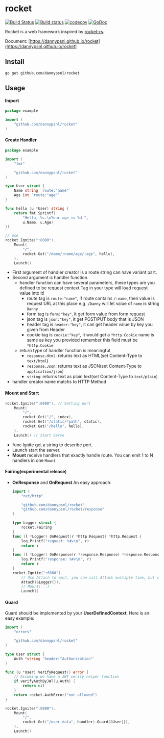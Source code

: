 # rocket

[![Build Status](https://travis-ci.org/dannypsnl/rocket.svg)](https://travis-ci.org/dannypsnl/rocket)
[![Build status](https://ci.appveyor.com/api/projects/status/pftm1me961io7hg4?svg=true)](https://ci.appveyor.com/project/dannypsnl/rocket)
[![codecov](https://codecov.io/gh/dannypsnl/rocket/branch/master/graph/badge.svg)](https://codecov.io/gh/dannypsnl/rocket)<Paste>
[![GoDoc](https://godoc.org/github.com/dannypsnl/rocket?status.svg)](https://godoc.org/github.com/dannypsnl/rocket)

Rocket is a web framework inspired by [rocket-rs](https://github.com/SergioBenitez/Rocket).

Document: [https://dannypsnl.github.io/rocket](https://dannypsnl.github.io/rocket)

## Install

`go get github.com/dannypsnl/rocket`

## Usage

#### Import

```go
package example

import (
    "github.com/dannypsnl/rocket"
)
```

#### Create Handler

```go
package example

import (
    "fmt"

    "github.com/dannypsnl/rocket"
)

type User struct {
    Name string `route:"name"`
    Age int `route:"age"`
}

func hello (u *User) string {
    return fmt.Sprintf(
        "Hello, %s.\nYour age is %d.",
        u.Name, u.Age)
})

// use
rocket.Ignite(":8080").
    Mount(
        "/",
        rocket.Get("/name/:name/age/:age", hello),
    ).
    Launch()
```

- First argument of handler creator is a route string can have variant part.
- Second argument is handler function.
    - handler function can have several parameters, these types are you defined to be request context
        Tag in your type will load request value into it!
        - route tag is `route:"name"`, if route contains `/:name`, then value is request URL at this place
            e.g. `/Danny` will let value of `name` is string `Danny`
        - form tag is `form:"key"`, it get form value from form request
        - json tag is `json:"key"`, it get POST/PUT body that is JSON
        - header tag is `header:"key"`, it can get header value by key you given from Header
        - cookie tag is `cookie:"key"`, it would get a `*http.Cookie` name is same as key you provided
            remember this field must be `*http.Cookie`
    - return type of handler function is meaningful
        - `response.Html`: returns text as HTML(set Content-Type to `text/html`)
        - `response.Json`: returns text as JSON(set Content-Type to `application/json`)
        - `string`: returns text as plain text(set Content-Type to `text/plain`)
- handler creator name matchs to HTTP Method

#### Mount and Start

```go
rocket.Ignite(":8080"). // Setting port
    Mount(
        "/",
        rocket.Get("/", index),
        rocket.Get("/static/*path", static),
        rocket.Get("/hello", hello),
    ).
    Launch() // Start Serve
```

- func Ignite get a string to describe port.
- Launch start the server.
- **Mount** receive handlers that exactly handle route. You can emit 1 to N handlers in one `Mount`

#### Fairing(experimental release)

- **OnResponse** and **OnRequest**
    An easy approach:
    ```go
    import (
        "net/http"

        "github.com/dannypsnl/rocket"
        "github.com/dannypsnl/rocket/response"
    )

    type Logger struct {
        rocket.Fairing
    }
    func (l *Logger) OnRequest(r *http.Request) *http.Request {
        log.Printf("request: %#v\n", r)
        return r
    }
    func (l *Logger) OnResponse(r *response.Response) *response.Response {
        log.Printf("response: %#v\n", r)
        return r
    }
    rocket.Ignite(":6060").
        // Use Attach to emit, you can call Attach multiple time, but carefully at modify data, that might cause problem
        Attach(&Logger{}).
        // Mount(...)
        Launch()
    ```

#### Guard

Guard should be implemented by your **UserDefinedContext**.
Here is an easy example:
```go
import (
    "errors"

    "github.com/dannypsnl/rocket"
)

type User struct {
    Auth *string `header:"Authorization"`
}

func (u *User) VerifyRequest() error {
    // Assuming we have a JWT verify helper function
    if verifyAuthByJWT(u.Auth) {
        return nil
    }
    return rocket.AuthError("not allowed")
}

rocket.Ignite(":8080").
    Mount(
        "/",
        rocket.Get("/user_data", handler).Guard(&User{}),
    ).
    Launch()
```
